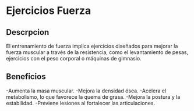 # Ejercicios Fuerza

## Descrpcion 
El entrenamiento de fuerza implica ejercicios diseñados para mejorar la fuerza muscular a través de la resistencia, como el levantamiento de pesas, ejercicios con el peso corporal o máquinas de gimnasio.

## Beneficios
-Aumenta la masa muscular.
-Mejora la densidad ósea.
-Acelera el metabolismo, lo que favorece la quema de grasa.
-Mejora la postura y la estabilidad.
-Previene lesiones al fortalecer las articulaciones.